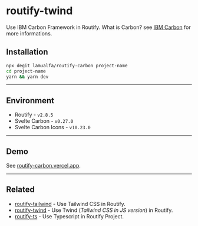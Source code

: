 # routify-twind

Use IBM Carbon Framework in Routify. What is Carbon? see [IBM Carbon](https://www.carbondesignsystem.com/) for more informations.

## Installation

```bash
npx degit lamualfa/routify-carbon project-name
cd project-name
yarn && yarn dev
```

<hr>

## Environment

- Routify - `v2.8.5`
- Svelte Carbon - `v0.27.0`
- Svelte Carbon Icons - `v10.23.0`

<hr>

## Demo

See [routify-carbon.vercel.app](https://routify-carbon.vercel.app/).

<hr>

## Related

- [routify-tailwind](https://github.com/lamualfa/routify-tailwind) - Use Tailwind CSS in Routify.
- [routify-twind](https://github.com/lamualfa/routify-twind) - Use Twind (_Tailwind CSS in JS version_) in Routify.
- [routify-ts](https://github.com/lamualfa/routify-ts) - Use Typescript in Routify Project.
